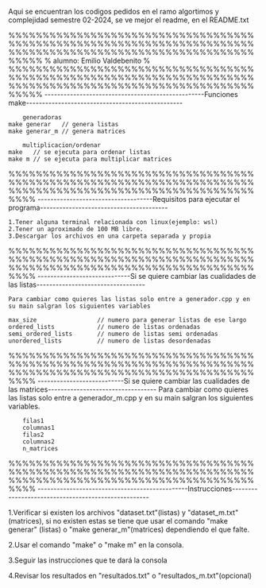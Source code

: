 Aqui se encuentran los codigos pedidos en el ramo algortimos y complejidad semestre 02-2024,
se ve mejor el readme, en el README.txt

%%%%%%%%%%%%%%%%%%%%%%%%%%%%%%%%%%%%%%%%%%%%%%%%%%%%%%%%%%%%%%%%%%%%%%%%%%%%%%%%%%%%%%%%%%%%%%%%%%%%%%%%%%%%%%%%%
%                                            alumno: Emilio Valdebenito                                         %
%%%%%%%%%%%%%%%%%%%%%%%%%%%%%%%%%%%%%%%%%%%%%%%%%%%%%%%%%%%%%%%%%%%%%%%%%%%%%%%%%%%%%%%%%%%%%%%%%%%%%%%%%%%%%%%%%
--------------------------------------------------Funciones make-------------------------------------------------

        generadoras
    make generar   // genera listas
    make generar_m // genera matrices

        multiplicacion/ordenar
    make   // se ejecuta para ordenar listas
    make m // se ejecuta para multiplicar matrices

%%%%%%%%%%%%%%%%%%%%%%%%%%%%%%%%%%%%%%%%%%%%%%%%%%%%%%%%%%%%%%%%%%%%%%%%%%%%%%%%%%%%%%%%%%%%%%%%%%%%%%%%%%%%%%%%
------------------------------------Requisitos para ejecutar el programa----------------------------------------

    1.Tener alguna terminal relacionada con linux(ejemplo: wsl)
    2.Tener un aproximado de 100 MB libre.
    3.Descargar los archivos en una carpeta separada y propia

%%%%%%%%%%%%%%%%%%%%%%%%%%%%%%%%%%%%%%%%%%%%%%%%%%%%%%%%%%%%%%%%%%%%%%%%%%%%%%%%%%%%%%%%%%%%%%%%%%%%%%%%%%%%%%%%
-----------------------------Si se quiere cambiar las cualidades de las listas----------------------------------
    
    Para cambiar como quieres las listas solo entre a generador.cpp y en su main salgran los siguientes variables

    max_size                 // numero para generar listas de ese largo
    ordered_lists            // numero de listas ordenadas
    semi_ordered_lists       // numero de listas semi ordenadas
    unordered_lists          // numero de listas desordenadas

%%%%%%%%%%%%%%%%%%%%%%%%%%%%%%%%%%%%%%%%%%%%%%%%%%%%%%%%%%%%%%%%%%%%%%%%%%%%%%%%%%%%%%%%%%%%%%%%%%%%%%%%%%%%%%%%
---------------------------Si se quiere cambiar las cualidades de las matrices----------------------------------
        Para cambiar como quieres las listas solo entre a generador_m.cpp y en su main salgran los siguientes
        variables.

        filas1
        columnas1 
        filas2
        columnas2 
        n_matrices
%%%%%%%%%%%%%%%%%%%%%%%%%%%%%%%%%%%%%%%%%%%%%%%%%%%%%%%%%%%%%%%%%%%%%%%%%%%%%%%%%%%%%%%%%%%%%%%%%%%%%%%%%%%%%%%%
-----------------------------------------------Instrucciones----------------------------------------------------

1.Verificar si existen los archivos "dataset.txt"(listas) y "dataset_m.txt"(matrices), si no existen estas se tiene
que usar el comando "make generar" (listas) o "make generar_m"(matrices) dependiendo el que falte.

2.Usar el comando "make" o "make m" en la consola.

3.Seguir las instrucciones que te dará la consola

4.Revisar los resultados en "resultados.txt" o "resultados_m.txt"(opcional)
